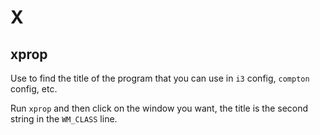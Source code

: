 # X

## xprop

Use to find the title of the program that you can use in `i3` config, `compton` config, etc.

Run `xprop` and then click on the window you want, the title is the second string in the `WM_CLASS` line.
